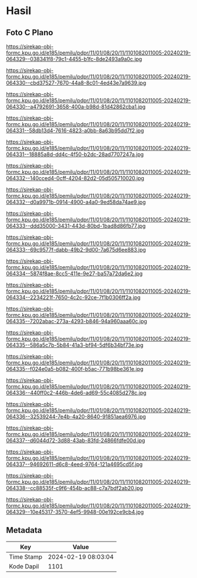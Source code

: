# Hasil

## Foto C Plano

https://sirekap-obj-formc.kpu.go.id/e185/pemilu/pdpr/11/01/08/20/11/1101082011005-20240219-064329--038341f8-79c1-4455-b1fc-8de2493a9a0c.jpg

https://sirekap-obj-formc.kpu.go.id/e185/pemilu/pdpr/11/01/08/20/11/1101082011005-20240219-064330--cbd37527-7670-44a8-8c01-4ed43e7a9639.jpg

https://sirekap-obj-formc.kpu.go.id/e185/pemilu/pdpr/11/01/08/20/11/1101082011005-20240219-064330--a4792691-3658-400a-b98d-81d42862cba1.jpg

https://sirekap-obj-formc.kpu.go.id/e185/pemilu/pdpr/11/01/08/20/11/1101082011005-20240219-064331--58db13d4-7616-4823-a0bb-8a63b95dd7f2.jpg

https://sirekap-obj-formc.kpu.go.id/e185/pemilu/pdpr/11/01/08/20/11/1101082011005-20240219-064331--18885a8d-dd4c-4f50-b2dc-28ad7707247a.jpg

https://sirekap-obj-formc.kpu.go.id/e185/pemilu/pdpr/11/01/08/20/11/1101082011005-20240219-064332--140cced4-0cff-4204-82d2-05d505710020.jpg

https://sirekap-obj-formc.kpu.go.id/e185/pemilu/pdpr/11/01/08/20/11/1101082011005-20240219-064332--d0a9971b-0914-4900-a4a0-9ed58da74ae9.jpg

https://sirekap-obj-formc.kpu.go.id/e185/pemilu/pdpr/11/01/08/20/11/1101082011005-20240219-064333--ddd35000-3431-443d-80bd-1bad8d86fb77.jpg

https://sirekap-obj-formc.kpu.go.id/e185/pemilu/pdpr/11/01/08/20/11/1101082011005-20240219-064333--69c9577f-dabb-49b2-9d00-7a675d6ee883.jpg

https://sirekap-obj-formc.kpu.go.id/e185/pemilu/pdpr/11/01/08/20/11/1101082011005-20240219-064334--5874f8ae-8cc5-411e-9e27-ba57a72da6e2.jpg

https://sirekap-obj-formc.kpu.go.id/e185/pemilu/pdpr/11/01/08/20/11/1101082011005-20240219-064334--2234221f-7650-4c2c-92ce-7f1b0306ff2a.jpg

https://sirekap-obj-formc.kpu.go.id/e185/pemilu/pdpr/11/01/08/20/11/1101082011005-20240219-064335--7202abac-273a-4293-b846-94a960aaa60c.jpg

https://sirekap-obj-formc.kpu.go.id/e185/pemilu/pdpr/11/01/08/20/11/1101082011005-20240219-064335--586a5c7b-5b84-41a3-bf94-5df6b34bf73e.jpg

https://sirekap-obj-formc.kpu.go.id/e185/pemilu/pdpr/11/01/08/20/11/1101082011005-20240219-064335--f024e0a5-b082-400f-b5ac-771b98be361e.jpg

https://sirekap-obj-formc.kpu.go.id/e185/pemilu/pdpr/11/01/08/20/11/1101082011005-20240219-064336--440ff0c2-446b-4de6-ad69-55c4085d278c.jpg

https://sirekap-obj-formc.kpu.go.id/e185/pemilu/pdpr/11/01/08/20/11/1101082011005-20240219-064336--32539244-7e4b-4a20-8640-91851aea6976.jpg

https://sirekap-obj-formc.kpu.go.id/e185/pemilu/pdpr/11/01/08/20/11/1101082011005-20240219-064337--d6044d72-3d88-43ab-83fd-24866fdfe00d.jpg

https://sirekap-obj-formc.kpu.go.id/e185/pemilu/pdpr/11/01/08/20/11/1101082011005-20240219-064337--94692611-d6c8-4eed-9764-121a4695cd5f.jpg

https://sirekap-obj-formc.kpu.go.id/e185/pemilu/pdpr/11/01/08/20/11/1101082011005-20240219-064338--cc88535f-c9f6-454b-ac88-c7a7bdf2ab20.jpg

https://sirekap-obj-formc.kpu.go.id/e185/pemilu/pdpr/11/01/08/20/11/1101082011005-20240219-064329--10e45317-3570-4ef5-9948-00e192ce9cb4.jpg


## Metadata

| Key        | Value               |
| ---------- | ------------------- |
| Time Stamp | 2024-02-19 08:03:04 |
| Kode Dapil | 1101                |



